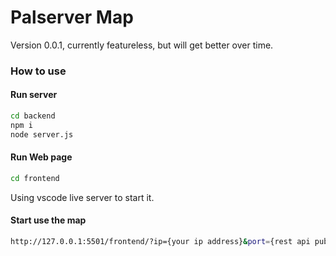 # Palserver Map

Version 0.0.1, currently featureless, but will get better over time.

### How to use

#### Run server

```bash
cd backend
npm i
node server.js
```

#### Run Web page

```bash
cd frontend
```

Using vscode live server to start it.

#### Start use the map

```bash
http://127.0.0.1:5501/frontend/?ip={your ip address}&port={rest api public port}&password={password for admin}
```